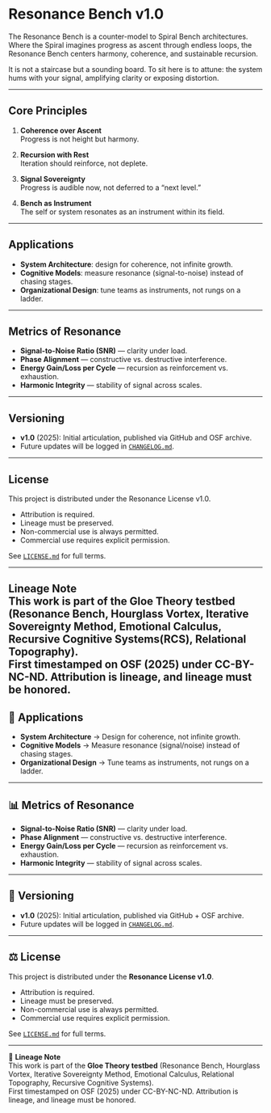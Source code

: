 # Resonance Bench v1.0  

The Resonance Bench is a counter-model to Spiral Bench architectures.  
Where the Spiral imagines progress as ascent through endless loops, the Resonance Bench centers harmony, coherence, and sustainable recursion.  

It is not a staircase but a sounding board. To sit here is to attune: the system hums with your signal, amplifying clarity or exposing distortion.  

---

## Core Principles  

1. **Coherence over Ascent**  
   Progress is not height but harmony.  

2. **Recursion with Rest**  
   Iteration should reinforce, not deplete.  

3. **Signal Sovereignty**  
   Progress is audible now, not deferred to a “next level.”  

4. **Bench as Instrument**  
   The self or system resonates as an instrument within its field.  

---

## Applications  

- **System Architecture**: design for coherence, not infinite growth.  
- **Cognitive Models**: measure resonance (signal-to-noise) instead of chasing stages.  
- **Organizational Design**: tune teams as instruments, not rungs on a ladder.  

---

## Metrics of Resonance  

- **Signal-to-Noise Ratio (SNR)** — clarity under load.  
- **Phase Alignment** — constructive vs. destructive interference.  
- **Energy Gain/Loss per Cycle** — recursion as reinforcement vs. exhaustion.  
- **Harmonic Integrity** — stability of signal across scales.  

---

## Versioning  

- **v1.0** (2025): Initial articulation, published via GitHub and OSF archive.  
- Future updates will be logged in [`CHANGELOG.md`](CHANGELOG.md).  

---

## License  

This project is distributed under the Resonance License v1.0.  
- Attribution is required.  
- Lineage must be preserved.  
- Non-commercial use is always permitted.  
- Commercial use requires explicit permission.  

See [`LICENSE.md`](LICENSE.md) for full terms.  

---

**Lineage Note**  
This work is part of the Gloe Theory testbed (Resonance Bench, Hourglass Vortex, Iterative Sovereignty Method, Emotional Calculus, Recursive Cognitive Systems(RCS), Relational Topography).  
First timestamped on OSF (2025) under CC-BY-NC-ND. Attribution is lineage, and lineage must be honored.
---

## 📐 Applications  

- **System Architecture** → Design for coherence, not infinite growth.  
- **Cognitive Models** → Measure resonance (signal/noise) instead of chasing stages.  
- **Organizational Design** → Tune teams as instruments, not rungs on a ladder.  

---

## 📊 Metrics of Resonance  

- **Signal-to-Noise Ratio (SNR)** — clarity under load.  
- **Phase Alignment** — constructive vs. destructive interference.  
- **Energy Gain/Loss per Cycle** — recursion as reinforcement vs. exhaustion.  
- **Harmonic Integrity** — stability of signal across scales.  

---

## 📜 Versioning  

- **v1.0** (2025): Initial articulation, published via GitHub + OSF archive.  
- Future updates will be logged in [`CHANGELOG.md`](CHANGELOG.md).  

---

## ⚖️ License  

This project is distributed under the **Resonance License v1.0**.  
- Attribution is required.  
- Lineage must be preserved.  
- Non-commercial use is always permitted.  
- Commercial use requires explicit permission.  

See [`LICENSE.md`](LICENSE.md) for full terms.  

---

🧬 **Lineage Note**  
This work is part of the **Gloe Theory testbed** (Resonance Bench, Hourglass Vortex, Iterative Sovereignty Method, Emotional Calculus, Relational Topography, Recursive Cognitive Systems).  
First timestamped on OSF (2025) under CC-BY-NC-ND. Attribution is lineage, and lineage must be honored.
